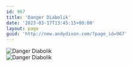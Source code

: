 ```yaml
---
id: 967
title: 'Danger Diabolik'
date: '2023-03-17T13:45:15+00:00'
layout: page
guid: 'http://new.andydixon.com/?page_id=967'
---
```


![Danger Diabolik](https://i0.wp.com/assets.g8x2.ldn.idrivee2-23.com/posters/Danger%20Diabolik%2001.jpg?w=1200&ssl=1 "Danger Diabolik")  
![Danger Diabolik](https://i0.wp.com/assets.g8x2.ldn.idrivee2-23.com/posters/Danger%20Diabolik%2002.jpg?w=1200&ssl=1 "Danger Diabolik")